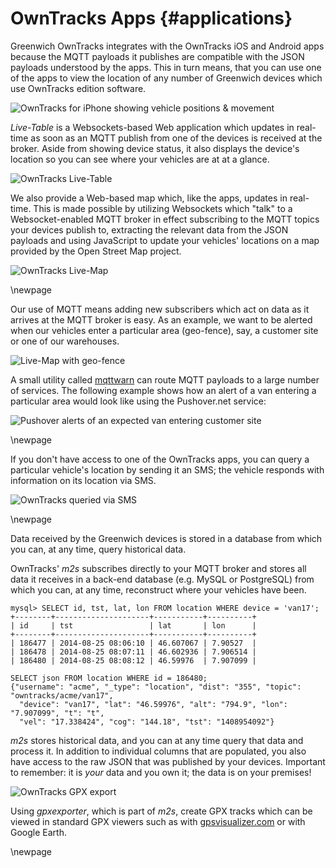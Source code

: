 # OwnTracks Apps {#applications}

Greenwich OwnTracks integrates with the OwnTracks iOS and Android apps because the
MQTT payloads it publishes are compatible with the JSON payloads understood by the apps.
This in turn means, that you can use one of the apps to view the location of any number
of Greenwich devices which use OwnTracks edition software.

![OwnTracks for iPhone showing vehicle positions & movement](art/iphone-4people.png)

_Live-Table_ is a Websockets-based Web application which updates in real-time
as soon as an MQTT publish from one of the devices is received at the broker.
Aside from showing device status, it also displays the device's location so
you can see where your vehicles are at at a glance.

![OwnTracks Live-Table](art/livetable.png)

We also provide a Web-based map which,
like the apps, updates in real-time. This is made possible by utilizing
Websockets which "talk" to a Websocket-enabled MQTT broker in effect subscribing
to the MQTT topics your devices publish to, extracting the relevant data from
the JSON payloads and using JavaScript to update your vehicles' locations on
a map provided by the Open Street Map project.


![OwnTracks Live-Map](art/livemap.png)

\newpage


Our use of MQTT means adding new subscribers which act on data as it arrives at
the MQTT broker is easy. As an example, we want to be alerted when our vehicles
enter a particular area (geo-fence), say, a customer site or one of our warehouses.

![Live-Map with geo-fence](art/livemap-v7-enter.png)

A small utility called [mqttwarn](http://github.com/jpmens/mqttwarn) can route
MQTT payloads to a large number of services. The following example shows how an
alert of a van entering a particular area would look like using the
Pushover.net service:

![Pushover alerts of an expected van entering customer site](art/v7-pushover.png)

\newpage

If you don't have access to one of the OwnTracks apps, you can query a particular
vehicle's location by sending it an SMS; the vehicle responds with information
on its location via SMS.

![OwnTracks queried via SMS](art/sms.png)

\newpage

Data received by the Greenwich devices is stored in a database from which you
can, at any time, query historical data.

OwnTracks' _m2s_ subscribes directly to your MQTT broker and stores all
data it receives in a back-end database (e.g. MySQL or PostgreSQL) from
which you can, at any time, reconstruct where your vehicles have been.

```
mysql> SELECT id, tst, lat, lon FROM location WHERE device = 'van17';
+--------+---------------------+-----------+----------+
| id     | tst                 | lat       | lon      |
+--------+---------------------+-----------+----------+
| 186477 | 2014-08-25 08:06:10 | 46.607067 | 7.90527  |
| 186478 | 2014-08-25 08:07:11 | 46.602936 | 7.906514 |
| 186480 | 2014-08-25 08:08:12 | 46.59976  | 7.907099 |
```

```
SELECT json FROM location WHERE id = 186480;
{"username": "acme", "_type": "location", "dist": "355", "topic": "owntracks/acme/van17",
  "device": "van17", "lat": "46.59976", "alt": "794.9", "lon": "7.907099", "t": "t",
  "vel": "17.338424", "cog": "144.18", "tst": "1408954092"}
```


_m2s_ stores historical data, and you can at any time query
that data and process it. In addition to individual columns that are 
populated, you also have access to the raw JSON that was published by your
devices. Important to remember: it is _your_ data and you own it; the
data is on your premises!

![OwnTracks GPX export](art/ey-belgium.png)

Using _gpxexporter_, which is part of _m2s_, create GPX tracks which can be
viewed in standard GPX viewers such as with
[gpsvisualizer.com](http://www.gpsvisualizer.com) or
with Google Earth.


\newpage
